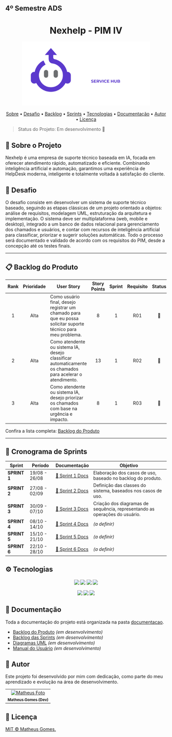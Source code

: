 <h2>4º Semestre ADS</h1>
<h1 align="center">Nexhelp - PIM IV</h1>

<p align="center">
    <img src="https://github.com/omatheusgomes/pimiv/blob/main/documentacao/imagens/logo_img.png" alt="NexHelp" width="400px">
</p>

<p align="center">
 <a href="#about">Sobre</a> • 
 <a href="#desafio">Desafio</a> • 
 <a href="#backlog">Backlog</a> • 
 <a href="#sprints">Sprints</a> • 
 <a href="#tec">Tecnologias</a> • 
 <a href="#doc">Documentação</a> • 
 <a href="#autor">Autor</a> • 
 <a href="#licenca">Licença</a>
</p>

> Status do Projeto: Em desenvolvimento 🔄
> 

<h2 id="about">📌 Sobre o Projeto</h2>

Nexhelp é uma empresa de suporte técnico baseada em IA, focada em oferecer atendimento rápido, automatizado e eficiente. Combinando inteligência artificial e automação, garantimos uma experiência de HelpDesk moderna, inteligente e totalmente voltada à satisfação do cliente.

<h2 id="desafio">🎯 Desafio</h2>

O desafio consiste em desenvolver um sistema de suporte técnico baseado, seguindo as etapas clássicas de um projeto orientado a objetos: análise de requisitos, modelagem UML, estruturação da arquitetura e implementação. O sistema deve ser multiplataforma (web, mobile e desktop), integrado a um banco de dados relacional para gerenciamento dos chamados e usuários, e contar com recursos de inteligência artificial para classificar, priorizar e sugerir soluções automáticas. Todo o processo será documentado e validado de acordo com os requisitos do PIM, desde a concepção até os testes finais.

---

## 📋 Backlog do Produto <a id="backlog"></a>

| Rank | Prioridade | User Story | Story Points | Sprint | Requisito | Status |
| :--: | :--------: | ---------- | :----------: | :----: | :-------: | :----: |
|  1   | Alta       | Como usuário final, desejo registrar um chamado para que eu possa solicitar suporte técnico para meu problema. |  8  | 1 | R01 | 🔄 |
|  2   | Alta       | Como atendente ou sistema IA, desejo classificar automaticamente os chamados para acelerar o atendimento. |  13 | 1 | R02 | 🔄 |
|  3   | Alta       | Como atendente ou sistema IA, desejo priorizar os chamados com base na urgência e impacto. |  8  | 1 | R03 | 🔄 |

Confira a lista completa: [Backlog do Produto](https://github.com/omatheusgomes/pimiv_ads/blob/main/documentacao/processo/backlogs/Backlog_do_Produto.md)

---

<h2 id="sprints">📅 Cronograma de Sprints</h2>

| Sprint | Período | Documentação | Objetivo |
|--------|---------|--------------|-------|
| **SPRINT 1** | 19/08 - 26/08 | [📄 Sprint 1 Docs](https://github.com/omatheusgomes/pimiv/tree/main/documentacao/processo/sprints/sprint-1) | Elaboração dos casos de uso, baseado no backlog do produto. |
| **SPRINT 2** | 27/08 - 02/09 | [📄 Sprint 2 Docs](https://github.com/omatheusgomes/pimiv/tree/main/documentacao/processo/sprints/sprint-2) | Definição das classes do sistema, baseados nos casos de uso. |
| **SPRINT 3** | 30/09 - 07/10 | [📄 Sprint 3 Docs](https://github.com/omatheusgomes/pimiv/tree/main/documentacao/processo/sprints/sprint-3) | Criação dos diagramas de sequência, representando as operações do usuário. |
| **SPRINT 4** | 08/10 - 14/10 | [📄 Sprint 4 Docs](https://github.com/omatheusgomes/pimiv/tree/main/documentacao/processo/sprints/sprint-4) | *(a definir)* |
| **SPRINT 5** | 15/10 - 21/10 | [📄 Sprint 5 Docs](https://github.com/omatheusgomes/pimiv/tree/main/documentacao/processo/sprints/sprint-5) | *(a definir)* |
| **SPRINT 6** | 22/10 - 28/10 | [📄 Sprint 6 Docs](https://github.com/omatheusgomes/pimiv/tree/main/documentacao/processo/sprints/sprint-6) | *(a definir)* |

<h2 id="tec">⚙️ Tecnologias</h2>

<h4 align="center">
 <a href="https://www.python.org/"><img src="https://img.shields.io/badge/Python-3776AB?style=for-the-badge&logo=python&logoColor=white"></a>
 <a href="https://visualstudio.microsoft.com/"><img src="https://img.shields.io/badge/Visual%20Studio-5C2D91?style=for-the-badge&logo=visual-studio&logoColor=white"></a>
 <a href="https://code.visualstudio.com/"><img src="https://img.shields.io/badge/VSCode-0078d7?style=for-the-badge&logo=visual-studio-code&logoColor=white"></a>
 <a href="https://astah.net/"><img src="https://img.shields.io/badge/Astah-02A8EF?style=for-the-badge&logo=uml&logoColor=white"></a>
    
 <a href="https://www.microsoft.com/sql-server"><img src="https://img.shields.io/badge/Microsoft%20SQL%20Server-CC2927?style=for-the-badge&logo=microsoft-sql-server&logoColor=white"></a>
 <a href="https://github.com/"><img src="https://img.shields.io/badge/github-%23121011.svg?style=for-the-badge&logo=github&logoColor=white"/></a>
 <a href="https://www.figma.com/"><img src="https://img.shields.io/badge/Figma-F24E1E?style=for-the-badge&logo=figma&logoColor=white"/></a>
</h4>

<h2 id="doc">📂 Documentação</h2>

Toda a documentação do projeto está organizada na pasta [documentacao](https://github.com/omatheusgomes/pimiv/tree/main/documentacao).

- [Backlog do Produto](https://github.com/omatheusgomes/pimiv/tree/main/documentacao/processo/backlogs/product-backlog) *(em desenvolvimento)* 
- [Backlog das Sprints](https://github.com/omatheusgomes/pimiv/tree/main/documentacao/processo/backlogs/sprints-backlog) *(em desenvolvimento)*   
- [Diagramas UML](https://github.com/omatheusgomes/pimiv/tree/main/documentacao/imagens/diagramas) *(em desenvolvimento)*  
- [Manual do Usuário](https://github.com/omatheusgomes/pimiv/tree/main/documentacao/cliente/Manual_Usuario.md) *(em desenvolvimento)*  

<h2 id="autor">🤝 Autor</h2>

Este projeto foi desenvolvido por mim com dedicação, como parte do meu aprendizado e evolução na área de desenvolvimento.
<table> 
 <tr> 
  <td align="center"> 
   <a href="#"> 
    <img src="https://media-gru1-1.cdn.whatsapp.net/v/t61.24694-24/491873468_731137699484095_2564908480998265957_n.jpg?ccb=11-4&oh=01_Q5Aa2QEl4cF0muQPcGY7-rU8Kh0osfkJj4qmoJojqAxzs7s4qg&oe=68B74AB7&_nc_sid=5e03e0&_nc_cat=107" width="100px;" alt="Matheus Foto"/>
    <br> 
    <sub> 
     <b>Matheus Gomes (Dev)
     </b> 
    </sub> 
   </a>
  </td> 
 </tr> 
</table>

<h2 id="licenca">📃 Licença</h2>

[MIT © Matheus Gomes.](https://github.com/omatheusgomes/teste/blob/main/LICENSE)
